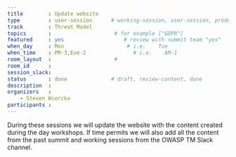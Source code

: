 ```yaml
---
title        : Update website
type         : user-session      # working-session, user-session, product-session
track        : Threat Model
topics       :                    # for example ["GDPR"]
featured     : yes                   # review with summit team "yes"
when_day     : Mon                    # i.e.    Tue
when_time    : PM-3,Eve-2               # i.e.    AM-1
room_layout  :                    #
room_id      :
session_slack:
status       : done              # draft, review-content, done
description  :
organizers   :
    - Steven Wierckx
participants :
---
```


During these sessions we will update the website with the content created during the day workshops.
If time permits we will also add all the content from the past summit and working sessions from the OWASP TM Slack channel.
